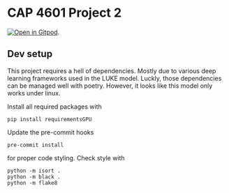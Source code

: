 # CAP 4601 Project 2

[![Open in Gitpod](https://gitpod.io/button/open-in-gitpod.svg)](https://gitpod.io/#https://github.com/TobiasJacob/cap-4601-project-2).

## Dev setup

This project requires a hell of dependencies. Mostly due to various deep learning frameworks used in the LUKE model. Luckly, those dependencies can be managed well with poetry. However, it looks like this model only works under linux.

Install all required packages with

```console
pip install requirementsGPU
```
Update the pre-commit hooks

```console
pre-commit install
```

for proper code styling. Check style with

```console
python -m isort .
python -m black .
python -m flake8
```
